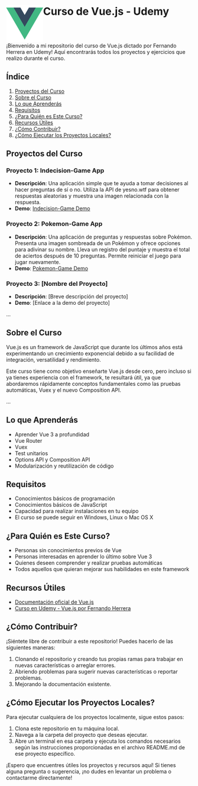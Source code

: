 <h1>
  <img src="logo.png" alt="Logo" width="100" height="100" align="left">
  Curso de Vue.js - Udemy
</h1>
<br>
<br>

¡Bienvenido a mi repositorio del curso de Vue.js dictado por Fernando Herrera en Udemy! Aquí encontrarás todos los proyectos y ejercicios que realizo durante el curso.

## Índice

1. [Proyectos del Curso](#proyectos-del-curso)
2. [Sobre el Curso](#sobre-el-curso)
3. [Lo que Aprenderás](#lo-que-aprenderás)
4. [Requisitos](#requisitos)
5. [¿Para Quién es Este Curso?](#para-quién-es-este-curso)
6. [Recursos Útiles](#recursos-útiles)
7. [¿Cómo Contribuir?](#cómo-contribuir)
8. [¿Cómo Ejecutar los Proyectos Locales?](#cómo-ejecutar-los-proyectos-locales)

## Proyectos del Curso

### Proyecto 1: Indecision-Game App

- **Descripción**: Una aplicación simple que te ayuda a tomar decisiones al hacer preguntas de sí o no. Utiliza la API de yesno.wtf para obtener respuestas aleatorias y muestra una imagen relacionada con la respuesta.
- **Demo**: [Indecision-Game Demo](https://indecision-game.vercel.app/)

### Proyecto 2: Pokemon-Game App

- **Descripción**: Una aplicación de preguntas y respuestas sobre Pokémon. Presenta una imagen sombreada de un Pokémon y ofrece opciones para adivinar su nombre. Lleva un registro del puntaje y muestra el total de aciertos después de 10 preguntas. Permite reiniciar el juego para jugar nuevamente.
- **Demo**: [Pokemon-Game Demo](https://pokegame-vue3.vercel.app/)

### Proyecto 3: [Nombre del Proyecto]

- **Descripción**: [Breve descripción del proyecto]
- **Demo**: [Enlace a la demo del proyecto]

...

## Sobre el Curso

Vue.js es un framework de JavaScript que durante los últimos años está experimentando un crecimiento exponencial debido a su facilidad de integración, versatilidad y rendimiento.

Este curso tiene como objetivo enseñarte Vue.js desde cero, pero incluso si ya tienes experiencia con el framework, te resultará útil, ya que abordaremos rápidamente conceptos fundamentales como las pruebas automáticas, Vuex y el nuevo Composition API.

...

## Lo que Aprenderás

- Aprender Vue 3 a profundidad
- Vue Router
- Vuex
- Test unitarios
- Options API y Composition API
- Modularización y reutilización de código

## Requisitos

- Conocimientos básicos de programación
- Conocimientos básicos de JavaScript
- Capacidad para realizar instalaciones en tu equipo
- El curso se puede seguir en Windows, Linux o Mac OS X

## ¿Para Quién es Este Curso?

- Personas sin conocimientos previos de Vue
- Personas interesadas en aprender lo último sobre Vue 3
- Quienes deseen comprender y realizar pruebas automáticas
- Todos aquellos que quieran mejorar sus habilidades en este framework

## Recursos Útiles

- [Documentación oficial de Vue.js](https://vuejs.org/)
- [Curso en Udemy - Vue.js por Fernando Herrera](https://www.udemy.com/course/vuejs-fh/learn/)

## ¿Cómo Contribuir?

¡Siéntete libre de contribuir a este repositorio! Puedes hacerlo de las siguientes maneras:

1. Clonando el repositorio y creando tus propias ramas para trabajar en nuevas características o arreglar errores.
2. Abriendo problemas para sugerir nuevas características o reportar problemas.
3. Mejorando la documentación existente.

## ¿Cómo Ejecutar los Proyectos Locales?

Para ejecutar cualquiera de los proyectos localmente, sigue estos pasos:

1. Clona este repositorio en tu máquina local.
2. Navega a la carpeta del proyecto que deseas ejecutar.
3. Abre un terminal en esa carpeta y ejecuta los comandos necesarios según las instrucciones proporcionadas en el archivo README.md de ese proyecto específico.

¡Espero que encuentres útiles los proyectos y recursos aquí! Si tienes alguna pregunta o sugerencia, ¡no dudes en levantar un problema o contactarme directamente!
